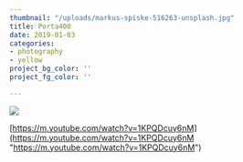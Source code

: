 ```yaml
---
thumbnail: "/uploads/markus-spiske-516263-unsplash.jpg"
title: Porta400
date: 2019-01-03
categories:
- photography
- yellow
project_bg_color: ''
project_fg_color: ''

---
```

![](/uploads/markus-spiske-516263-unsplash.jpg)

[https://m.youtube.com/watch?v=1KPQDcuy6nM](https://m.youtube.com/watch?v=1KPQDcuy6nM "https://m.youtube.com/watch?v=1KPQDcuy6nM")